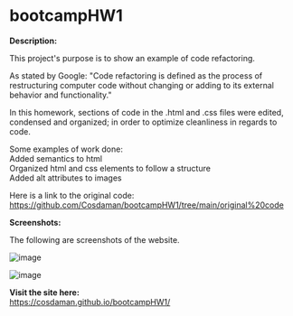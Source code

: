 # bootcampHW1

**Description:**

This project's purpose is to show an example of code refactoring.

As stated by Google: "Code refactoring is defined as the process of restructuring computer code without changing or adding to its external behavior and functionality."

In this homework, sections of code in the .html and .css files were edited, condensed and organized; in order to optimize cleanliness in regards to code.

Some examples of work done:  
Added semantics to html  
Organized html and css elements to follow a structure  
Added alt attributes to images  

Here is a link to the original code:
https://github.com/Cosdaman/bootcampHW1/tree/main/original%20code

**Screenshots:**

The following are screenshots of the website.

![image](https://user-images.githubusercontent.com/3162991/133184676-039f3b5c-555f-4944-8b6b-b09e0c41fcb2.png)

![image](https://user-images.githubusercontent.com/3162991/133184737-f7839938-683b-4123-9264-50e8f6837c9e.png)


**Visit the site here:**  
https://cosdaman.github.io/bootcampHW1/
